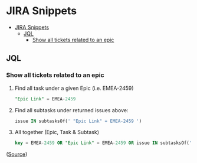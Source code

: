 # JIRA Snippets

- [JIRA Snippets](#jira-snippets)
  - [JQL](#jql)
    - [Show all tickets related to an epic](#show-all-tickets-related-to-an-epic)

## JQL

### Show all tickets related to an epic

1. Find all task under a given Epic (i.e. EMEA-2459)

    ```sql
    "Epic Link" = EMEA-2459
    ```

2. Find all subtasks under returned issues above:

    ```sql
    issue IN subtasksOf(' "Epic Link" = EMEA-2459 ')
    ```

3. All together (Epic, Task & Subtask)

    ```sql
    key = EMEA-2459 OR "Epic Link" = EMEA-2459 OR issue IN subtasksOf(' "Epic Link" = EMEA-2459 ')
    ```

([Source](https://community.atlassian.com/t5/Jira-Software-questions/JQL-to-show-all-issues-and-subtasks-in-an-epic/qaq-p/1432325#M88404))
